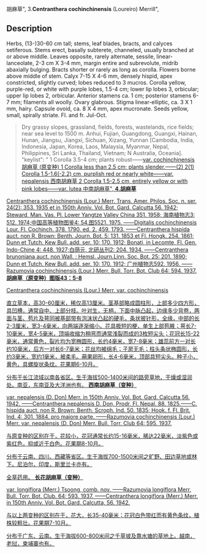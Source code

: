 胡麻草",
3.**Centranthera cochinchinensis** (Loureiro) Merrill",

## Description
Herbs, (13-)30-60 cm tall; stems, leaf blades, bracts, and calyces setiferous. Stems erect, basally subterete, channeled, usually branched at or above middle. Leaves opposite, rarely alternate, sessile, linear-lanceolate, 2-3 cm X 3-4 mm, margin entire and subrevolute, midrib abaxially bulging. Bracts shorter or rarely as long as corolla. Flowers borne above middle of stem. Calyx 7-15 X 4-6 mm, densely hispid, apex constricted, slightly curved; lobes reduced to 3 mucros. Corolla yellow, purple-red, or white with purple lobes, 1.5-4 cm; lower lip lobes 3, orbicular; upper lip lobes 2, orbicular. Anterior stamens ca. 1 cm; posterior stamens 6-7 mm; filaments all woolly. Ovary glabrous. Stigma linear-elliptic, ca. 3 X 1 mm, hairy. Capsule ovoid, ca. 8 X 4 mm, apex mucronate. Seeds yellow, small, spirally striate. Fl. and fr. Jul-Oct.

> Dry grassy slopes, grassland, fields, forests, wastelands, rice fields; near sea level to 1500 m. Anhui, Fujian, Guangdong, Guangxi, Hainan, Hunan, Jiangsu, Jiangxi, Sichuan, Xizang, Yunnan [Cambodia, India, Indonesia, Japan, Korea, Laos, Malaysia, Myanmar, Nepal, Philippines, Sri Lanka, Thailand, Vietnam; N Australia, Oceania].
  "keylist": "
1 Corolla 3.5-4 cm; plants robust——<a href='/info/Centranthera cochinchinensis var. cochinchinensis?t=foc'>var. cochinchinensis 胡麻草 (原变种)
1 Corolla less than 2.5 cm; plants slender.——(2)
2(1) Corolla 1.5-1.6(-2.2) cm, purplish red or nearly white——<a href='/info/Centranthera cochinchinensis var. nepalensis?t=foc'>var. nepalensis 西南胡麻草
2 Corolla 1.5-2.5 cm, entirely yellow or with pink lobes——<a href='/info/Centranthera cochinchinensis var. lutea?t=foc'>var. lutea 中南胡麻草",
**4.胡麻草**

Centranthera cochinchinensis (Lour.) Merr. Trans. Amer. Philos. Soc. n. ser. 24(2): 353. 1935 et in 150th Anniv. Vol. Bot. Gard. Calcutta 56. 1942; Steward, Man. Vas. Pl. Lower Yangtze Valley China 351. 1958; 海南植物志3: 512. 1974;中国高等植物图鉴4: 54.图5521. 1975. ——Digitalis cochinchinensis Lour. Fl. Cochinch. 378. 1790. ed. 2. 459. 1793. ——Centranthera hispida auct. non R. Brown: Benth. Journ. Bot. 5: 131. 1853 et Fl. Hongk. 254. 1861; Dunn et Tutch. Kew Bull. add. ser. 10: 170. 1912; Bonati, in Lecomte, Fl. Gen. Indo-Chine 4: 448. 1927;白荫元, 北研丛刊2: 204. 1934. ——Centranthera brunoniana auct. non Wall. : Hemsl. Journ.Linn. Soc. Bot. 25: 201. 1890; Dunn et Tutch. Kew Bull. add. ser. 10: 170. 1912; 广州植物志592. 1956. ——Razumovia cochinchinensis (Lour.) Merr. Bull. Torr. Bot. Club 64: 594. 1937.
**胡麻草（原变种）图版43：5-8**

Centranthera cochinchinensis (Lour.) Merr. var. cochinchinensis

直立草本，高30-60厘米，稀仅高13厘米。茎基部略成圆柱形，上部多少四方形，具凹槽，通常自中、上部分枝。叶对生，无柄，下面中脉凸起，边缘多少背卷，两面与茎、苞片及萼同被基部带有泡沫状凸起的硬毛，条状披针形，全缘，中部的长2-3厘米，宽3-4毫米，向两端逐渐缩小。花具极短的梗，单生上部苞腋；萼长7-10毫米，宽4-5毫米，顶端收缩为稍弯而通常浅裂而成的3枚短尖头；花冠长15-22毫米，通常黄色，裂片均为宽椭圆形，长约4毫米，宽7-8毫米；雄蕊前方一对长约10毫米，后方一对长6-7毫米；花丝均被绵毛；子房无毛；柱头条状椭圆形，长约3毫米，宽约1毫米，被柔毛。蒴果卵形，长4-6毫米，顶部具短尖头。种子小，黄色，具螺旋状条纹。花果期6-10月。

分布于长江流域以南各省区。生于海拔500-1400米间的路旁草地，干燥或湿润处。南亚，东南亚及大洋洲也有。
**西南胡麻草（变种）**

var. nepalensis (D. Don) Merr. in 150th Anniv. Vol. Bot. Gard. Calcutta 56. 1942. ——Centranthera nepalensis D. Don, Prodr. Fl. Nepal. 88. 1825.——C. hispida auct. non R. Brown: Benth. Scroph. Ind. 50. 1835; Hook. f. Fl. Brit. Ind. 4: 301. 1884. pro majore parte. ——Razumovia cochinchinensis (Lour.) Merr. var. nepalensis (D. Don) Merr. Bull. Torr. Club 64: 595. 1937.

与原变种的区别在于，花较小，花冠通常长约15-16毫米，稀达22毫米，淡紫色或紫红色，抑或近于白色。花果期8-10月。

分布于云南、四川、西藏等省区。生于海拔700-1500米间之旷野、田边草地或林下。尼泊尔，印度，斯里兰卡亦有。

全草药用。
**长花胡麻草（变种）**

var. longiflora (Merr.) Tsoong, comb. nov. ——Razumovia longiflora Merr. Bull. Torr. Bot. Club. 64: 593. 1937. ——Centranthera longiflora (Merr.) Merr. in 150th Anniv. Vol. Bot. Gard. Calcutta, 56. 1942.

与以上两变种的区别在于，花大，长35-40毫米；花冠白色带红而有黄色条纹，植株较粗壮。花果期7-10月。

分布于广东、云南。生于海拔600-800米间之千草坡及靠水塘的草地上。越南，老挝，柬埔寨也有。
